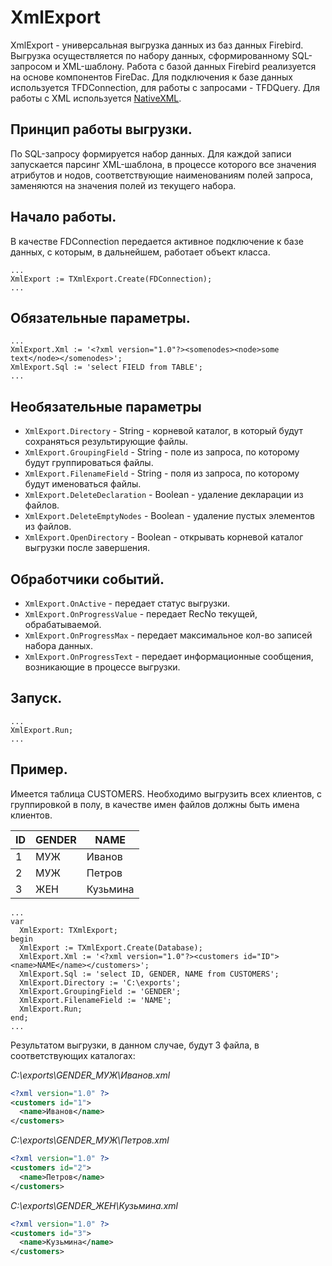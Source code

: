 # XmlExport

XmlExport - универсальная выгрузка данных из баз данных Firebird. Выгрузка осуществляется по набору данных, сформированному SQL-запросом и XML-шаблону. Работа с базой данных Firebird реализуется на основе компонентов FireDac. Для подключения к базе данных используется TFDConnection, для работы с запросами - TFDQuery. Для работы с XML используется [NativeXML](https://github.com/kattunga/NativeXml).

## Принцип работы выгрузки.
По SQL-запросу формируется набор данных. Для каждой записи запускается парсинг XML-шаблона, в процессе которого все значения атрибутов и нодов, соответствующие наименованиям полей запроса, заменяются на значения полей из текущего набора.

## Начало работы.
В качестве FDConnection передается активное подключение к базе данных, с которым, в дальнейшем, работает объект класса.
```delphi
...
XmlExport := TXmlExport.Create(FDConnection);
...
```
## Обязательные параметры.
```delphi
...
XmlExport.Xml := '<?xml version="1.0"?><somenodes><node>some text</node></somenodes>';
XmlExport.Sql := 'select FIELD from TABLE'; 
...
```
## Необязательные параметры
* `XmlExport.Directory` - String - корневой каталог, в который будут сохраняться результирующие файлы.
* `XmlExport.GroupingField` - String - поле из запроса, по которому будут группироваться файлы.
* `XmlExport.FilenameField` - String - поля из запроса, по которому будут именоваться файлы.
* `XmlExport.DeleteDeclaration` - Boolean - удаление декларации из файлов.
* `XmlExport.DeleteEmptyNodes` - Boolean - удаление пустых элементов из файлов.
* `XmlExport.OpenDirectory` - Boolean - открывать корневой каталог выгрузки после завершения.

## Обработчики событий.
* `XmlExport.OnActive` - передает статус выгрузки.
* `XmlExport.OnProgressValue` - передает RecNo текущей, обрабатываемой.
* `XmlExport.OnProgressMax` - передает максимальное кол-во записей набора данных.
* `XmlExport.OnProgressText` - передает информационные сообщения, возникающие в процессе выгрузки.

## Запуск.
```delphi
...
XmlExport.Run;
...
```

## Пример.

Имеется таблица CUSTOMERS. Необходимо выгрузить всех клиентов, с группировкой в полу, в качестве имен файлов должны быть имена клиентов.

ID  | GENDER | NAME
----|--------|---------
1   | МУЖ    | Иванов
2   | МУЖ    | Петров
3   | ЖЕН    | Кузьмина


```delphi
...
var
  XmlExport: TXmlExport;
begin
  XmlExport := TXmlExport.Create(Database);
  XmlExport.Xml := '<?xml version="1.0"?><customers id="ID"><name>NAME</name></customers>';
  XmlExport.Sql := 'select ID, GENDER, NAME from CUSTOMERS'; 
  XmlExport.Directory := 'C:\exports';
  XmlExport.GroupingField := 'GENDER';
  XmlExport.FilenameField := 'NAME';
  XmlExport.Run;
end;
...
```
Результатом выгрузки, в данном случае, будут 3 файла, в соответствующих каталогах:

*C:\exports\GENDER_МУЖ\Иванов.xml*
```xml
<?xml version="1.0" ?>
<customers id="1">
  <name>Иванов</name>
</customers>
```
*C:\exports\GENDER_МУЖ\Петров.xml*
```xml
<?xml version="1.0" ?>
<customers id="2">
  <name>Петров</name>
</customers>
```
*C:\exports\GENDER_ЖЕН\Кузьмина.xml*
```xml
<?xml version="1.0" ?>
<customers id="3">
  <name>Кузьмина</name>
</customers>
```

